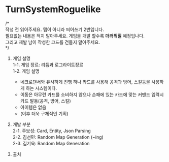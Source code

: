 # TurnSystemRoguelike

/*\
작성 전 읽어주세요. 탭이 아니라 띄어쓰기 2번입니다.\
필요없는 내용은 적지 말아주세요. 게임을 개발 할수록 __더러워질__ 예정입나다.\
그리고 제발 남이 작성한 코드를 건들지 말아주세요.\
*/


1. 게임 설명\
  1-1. 게임 장르: 리듬과 로그라이트장르\
  1-2. 게임 설명
    - 네크로댄서와 유사하게 진행 하나 카드를 사용해 공격과 방어, 스킬등을 사용하게 하는 시스템이다.
    - 이동은 아무런 카드를 소비하지 않으나 손패에 있는 카드에 맞는 커맨드 입력시 카드 발동(공격, 방어, 스킬)
    - 아이템은 없음
    - (이후 더욱 구체적인 기획)

2. 개발 부분\
  2-1. 주보성: Card, Entity, Json Parsing\
  2-2. 김선민: Random Map Generation (~ing)\
  2-3. 김기욱: Random Map Generation  

3. 출처
